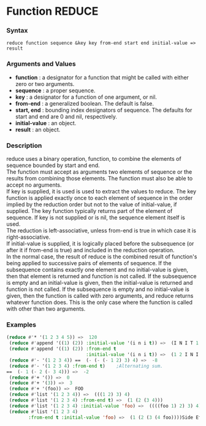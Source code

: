 <!-- Generated on 05/10/2020 by https://github.com/anto2oo/clhs-evolved -->

# Function REDUCE

### Syntax
`reduce function sequence &key key from-end start end initial-value => result`  


### Arguments and Values
- **function** : a designator for a function that might be called with either zero or two arguments.   
- **sequence** : a proper sequence.   
- **key** : a designator for a function of one argument, or nil.   
- **from-end** : a generalized boolean. The default is false.   
- **start, end** : bounding index designators of sequence. The defaults for start and end are 0 and nil, respectively.   
- **initial-value** : an object.   
- **result** : an object.   


### Description
reduce uses a binary operation, function, to combine the elements of sequence bounded by start and end.  
The function must accept as arguments two elements of sequence or the results from combining those elements. The function must also be able to accept no arguments.  
 If key is supplied, it is used is used to extract the values to reduce. The key function is applied exactly once to each element of sequence in the order implied by the reduction order but not to the value of initial-value, if supplied.  The key function typically returns part of the element of sequence. If key is not supplied or is nil, the sequence element itself is used.  
The reduction is left-associative, unless from-end is true in which case it is right-associative.  
If initial-value is supplied, it is logically placed before the subsequence (or after it if from-end is true) and included in the reduction operation.  
In the normal case, the result of reduce is the combined result of function's being applied to successive pairs of elements of sequence. If the subsequence contains exactly one element and no initial-value is given, then that element is returned and function is not called. If the subsequence is empty and an initial-value is given, then the initial-value is returned and function is not called. If the subsequence is empty and no initial-value is given, then the function is called with zero arguments, and reduce returns whatever function does. This is the only case where the function is called with other than two arguments.



### Examples
```lisp 
(reduce #'* '(1 2 3 4 5)) =>  120
 (reduce #'append '((1) (2)) :initial-value '(i n i t)) =>  (I N I T 1 2)
 (reduce #'append '((1) (2)) :from-end t                  
                             :initial-value '(i n i t)) =>  (1 2 I N I T) 
 (reduce #'- '(1 2 3 4)) ==  (- (- (- 1 2) 3) 4) =>  -8
 (reduce #'- '(1 2 3 4) :from-end t)    ;Alternating sum.
==  (- 1 (- 2 (- 3 4))) =>  -2
 (reduce #'+ '()) =>  0
 (reduce #'+ '(3)) =>  3
 (reduce #'+ '(foo)) =>  FOO
 (reduce #'list '(1 2 3 4)) =>  (((1 2) 3) 4)
 (reduce #'list '(1 2 3 4) :from-end t) =>  (1 (2 (3 4)))
 (reduce #'list '(1 2 3 4) :initial-value 'foo) =>  ((((foo 1) 2) 3) 4)
 (reduce #'list '(1 2 3 4)
        :from-end t :initial-value 'foo) =>  (1 (2 (3 (4 foo))))Side Effects: None.
```
